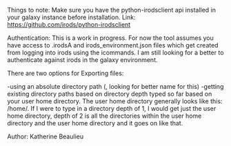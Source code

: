 Things to note: Make sure you have the python-irodsclient api installed in your galaxy instance before installation.
Link: https://github.com/irods/python-irodsclient

Authentication: This is a work in progress. For now the tool assumes you have access to .irodsA and irods_environment.json 
files which get created from logging into irods using the icommands. I am still looking for a better to authenticate against 
irods in the galaxy environment.

There are two options for Exporting files:

-using an absolute directory path (, looking for better name for this) 
-getting existing directory paths based on directory depth typed so far based on your user home directory. The user home
directory generally looks like this: <yourzone>/home/<yourusername>. If I were to type in a directory depth of 1, I would get 
just the user home directory, depth of 2 is all the directories within the user home directory and the user home directory and it
goes on like that.


Author: Katherine Beaulieu
